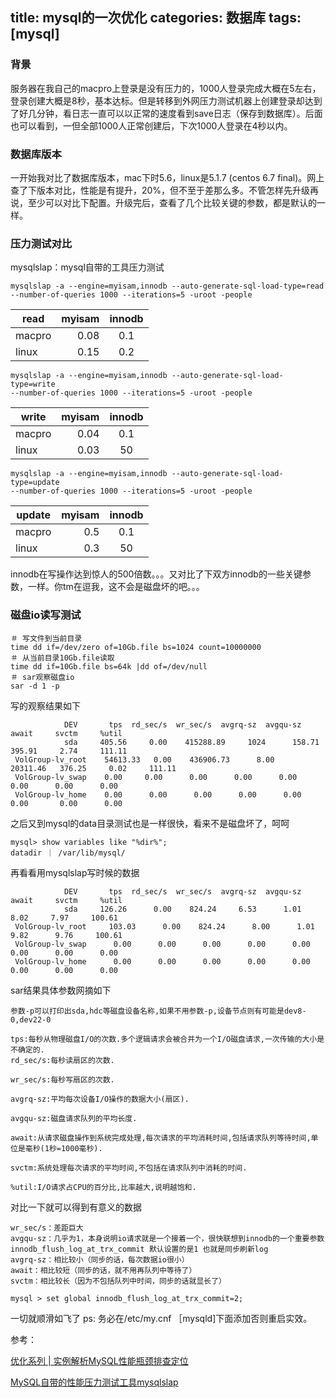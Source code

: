 title: mysql的一次优化
categories: 数据库
tags: [mysql]
---
### 背景
服务器在我自己的macpro上登录是没有压力的，1000人登录完成大概在5左右，登录创建大概是8秒，基本达标。但是转移到外网压力测试机器上创建登录却达到了好几分钟，看日志一直可以以正常的速度看到save日志（保存到数据库）。后面也可以看到，一但全部1000人正常创建后，下次1000人登录在4秒以内。

### 数据库版本
一开始我对比了数据库版本，mac下时5.6，linux是5.1.7 (centos 6.7 final)。网上查了下版本对比，性能是有提升，20%，但不至于差那么多。不管怎样先升级再说，至少可以对比下配置。升级完后，查看了几个比较关键的参数，都是默认的一样。

### 压力测试对比
mysqlslap：mysql自带的工具压力测试

```
mysqlslap -a --engine=myisam,innodb --auto-generate-sql-load-type=read
--number-of-queries 1000 --iterations=5 -uroot -people
```

| read       | myisam  |  innodb |
| --------   | -----:  	| :----:  |
| macpro     | 0.08 	|   0.1   |
| linux      | 0.15   	|   0.2   |

```
mysqlslap -a --engine=myisam,innodb --auto-generate-sql-load-type=write
--number-of-queries 1000 --iterations=5 -uroot -people
```

| write       | myisam  |  innodb |
| --------   | -----:  	| :----:  |
| macpro     | 0.04 	|   0.1   |
| linux      | 0.03   	|   50   |

```
mysqlslap -a --engine=myisam,innodb --auto-generate-sql-load-type=update
--number-of-queries 1000 --iterations=5 -uroot -people
```

| update     | myisam  |  innodb |
| --------   | -----:  	| :----:  |
| macpro     | 0.5 		|   0.1   |
| linux      | 0.3   	|   50   |

innodb在写操作达到惊人的500倍数。。。又对比了下双方innodb的一些关键参数，一样。你tm在逗我，这不会是磁盘坏的吧。。。

### 磁盘io读写测试

```
＃ 写文件到当前目录
time dd if=/dev/zero of=10Gb.file bs=1024 count=10000000
＃ 从当前目录10Gb.file读取
time dd if=10Gb.file bs=64k |dd of=/dev/null
＃ sar观察磁盘io
sar -d 1 -p

```
写的观察结果如下

```
       		DEV       tps  rd_sec/s  wr_sec/s  avgrq-sz  avgqu-sz     await     svctm     %util
       		sda     405.56     0.00    415288.89     1024      158.71     395.91     2.74     111.11
 VolGroup-lv_root    54613.33   0.00    436906.73      8.00      20311.46   376.25     0.02     111.11
 VolGroup-lv_swap    0.00     0.00      0.00      0.00      0.00      	0.00      0.00      0.00
 VolGroup-lv_home    0.00      0.00      0.00      0.00      0.00      0.00       0.00      0.00
```
之后又到mysql的data目录测试也是一样很快，看来不是磁盘坏了，呵呵

```
mysql> show variables like "%dir%";
datadir ｜ /var/lib/mysql/
```
再看看用mysqlslap写时候的数据

```
       		DEV       tps  rd_sec/s  wr_sec/s  avgrq-sz  avgqu-sz     await     svctm     %util
       		sda     126.26      0.00    824.24     6.53      1.01     8.02     7.97     100.61
 VolGroup-lv_root     103.03      0.00    824.24      8.00      1.01      9.82      9.76     100.61
 VolGroup-lv_swap      0.00      0.00      0.00      0.00      0.00      0.00      0.00      0.00
 VolGroup-lv_home      0.00      0.00      0.00      0.00      0.00      0.00      0.00      0.00
```

sar结果具体参数网摘如下

```
参数-p可以打印出sda,hdc等磁盘设备名称,如果不用参数-p,设备节点则有可能是dev8-0,dev22-0

tps:每秒从物理磁盘I/O的次数.多个逻辑请求会被合并为一个I/O磁盘请求,一次传输的大小是不确定的.
rd_sec/s:每秒读扇区的次数.

wr_sec/s:每秒写扇区的次数.

avgrq-sz:平均每次设备I/O操作的数据大小(扇区).

avgqu-sz:磁盘请求队列的平均长度.

await:从请求磁盘操作到系统完成处理,每次请求的平均消耗时间,包括请求队列等待时间,单位是毫秒(1秒=1000毫秒).

svctm:系统处理每次请求的平均时间,不包括在请求队列中消耗的时间.

%util:I/O请求占CPU的百分比,比率越大,说明越饱和.
```
对比一下就可以得到有意义的数据

```
wr_sec/s：差距巨大
avgqu-sz：几乎为1，本身说明io请求就是一个接着一个，很快联想到innodb的一个重要参数
innodb_flush_log_at_trx_commit 默认设置的是1 也就是同步刷新log
avgrq-sz：相比较小（同步的话，每次数据io很小）
await：相比较短（同步的话，就不用再队列中等待了）
svctm：相比较长（因为不包括队列中时间，同步的话就显长了）

```

```
mysql > set global innodb_flush_log_at_trx_commit=2;
```
一切就顺滑如飞了
ps: 务必在/etc/my.cnf ［mysqld]下面添加否则重启实效。

参考：

[优化系列 | 实例解析MySQL性能瓶颈排查定位](http://imysql.com/2016/01/13/mysql-optimization-case-howto-find-performance-bottleneck.shtml)

[MySQL自带的性能压力测试工具mysqlslap](http://xstarcd.github.io/wiki/MySQL/mysqlslap.html)


